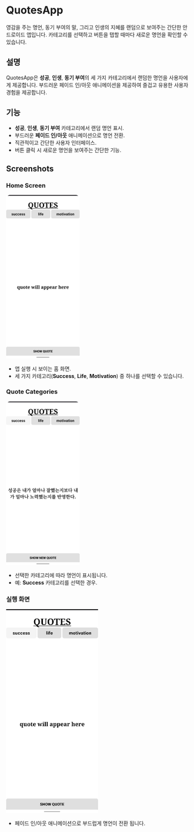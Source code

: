 # QuotesApp

영감을 주는 명언, 동기 부여의 말, 그리고 인생의 지혜를 랜덤으로 보여주는 간단한 안드로이드 앱입니다. 카테고리를 선택하고 버튼을 탭할 때마다 새로운 명언을 확인할 수 있습니다.

## 설명

QuotesApp은 **성공**, **인생**, **동기 부여**의 세 가지 카테고리에서 랜덤한 명언을 사용자에게 제공합니다. 부드러운 페이드 인/아웃 애니메이션을 제공하여 즐겁고 유용한 사용자 경험을 제공합니다. 

## 기능

- **성공**, **인생**, **동기 부여** 카테고리에서 랜덤 명언 표시.
- 부드러운 **페이드 인/아웃** 애니메이션으로 명언 전환.
- 직관적이고 간단한 사용자 인터페이스.
- 버튼 클릭 시 새로운 명언을 보여주는 간단한 기능.

  
## Screenshots

### Home Screen
<img src="screenshots/home.png" alt="Home Screen" width="200">

- 앱 실행 시 보이는 홈 화면.  
- 세 가지 카테고리(**Success**, **Life**, **Motivation**) 중 하나를 선택할 수 있습니다.

### Quote Categories
<img src="screenshots/showQuotes.png" alt="Home Screen" width="200">

- 선택한 카테고리에 따라 명언이 표시됩니다.  
- 예: **Success** 카테고리를 선택한 경우.


### 실행 화면

<img src="video/testvideo.gif" alt="App Demo" width="250">

- 페이드 인/아웃 애니메이션으로 부드럽게 명언이 전환 됩니다.
